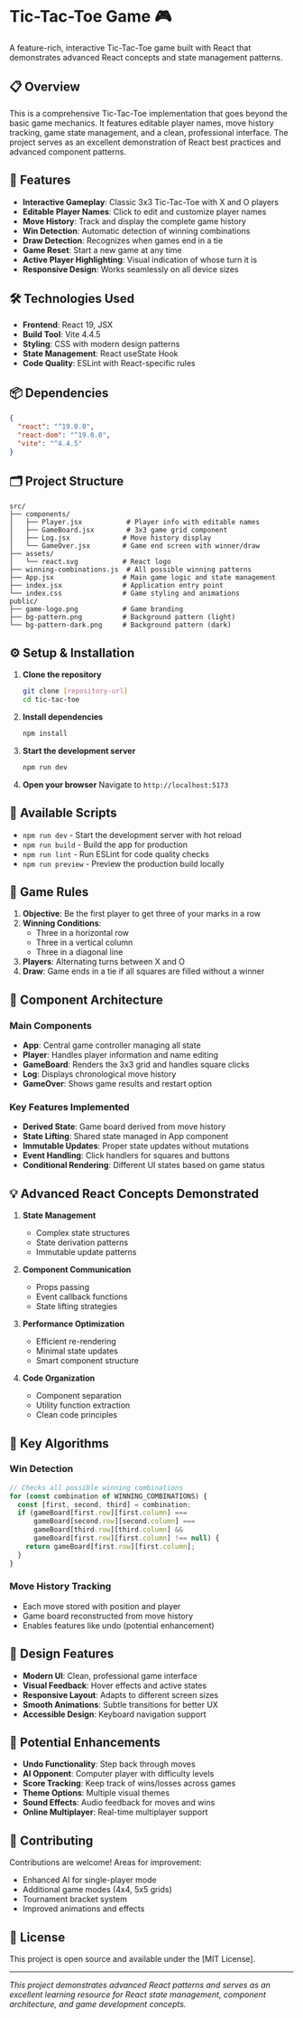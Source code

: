 # Tic-Tac-Toe Game 🎮

A feature-rich, interactive Tic-Tac-Toe game built with React that demonstrates advanced React concepts and state management patterns.

## 📋 Overview

This is a comprehensive Tic-Tac-Toe implementation that goes beyond the basic game mechanics. It features editable player names, move history tracking, game state management, and a clean, professional interface. The project serves as an excellent demonstration of React best practices and advanced component patterns.

## 🚀 Features

- **Interactive Gameplay**: Classic 3x3 Tic-Tac-Toe with X and O players
- **Editable Player Names**: Click to edit and customize player names
- **Move History**: Track and display the complete game history
- **Win Detection**: Automatic detection of winning combinations
- **Draw Detection**: Recognizes when games end in a tie
- **Game Reset**: Start a new game at any time
- **Active Player Highlighting**: Visual indication of whose turn it is
- **Responsive Design**: Works seamlessly on all device sizes

## 🛠️ Technologies Used

- **Frontend**: React 19, JSX
- **Build Tool**: Vite 4.4.5
- **Styling**: CSS with modern design patterns
- **State Management**: React useState Hook
- **Code Quality**: ESLint with React-specific rules

## 📦 Dependencies

```json
{
  "react": "^19.0.0",
  "react-dom": "^19.0.0",
  "vite": "^4.4.5"
}
```

## 🗂️ Project Structure

```
src/
├── components/
│   ├── Player.jsx           # Player info with editable names
│   ├── GameBoard.jsx        # 3x3 game grid component
│   ├── Log.jsx             # Move history display
│   └── GameOver.jsx        # Game end screen with winner/draw
├── assets/
│   └── react.svg           # React logo
├── winning-combinations.js  # All possible winning patterns
├── App.jsx                 # Main game logic and state management
├── index.jsx               # Application entry point
└── index.css               # Game styling and animations
public/
├── game-logo.png           # Game branding
├── bg-pattern.png          # Background pattern (light)
└── bg-pattern-dark.png     # Background pattern (dark)
```

## ⚙️ Setup & Installation

1. **Clone the repository**
   ```bash
   git clone [repository-url]
   cd tic-tac-toe
   ```

2. **Install dependencies**
   ```bash
   npm install
   ```

3. **Start the development server**
   ```bash
   npm run dev
   ```

4. **Open your browser**
   Navigate to `http://localhost:5173`

## 🔧 Available Scripts

- `npm run dev` - Start the development server with hot reload
- `npm run build` - Build the app for production
- `npm run lint` - Run ESLint for code quality checks
- `npm run preview` - Preview the production build locally

## 🎯 Game Rules

1. **Objective**: Be the first player to get three of your marks in a row
2. **Winning Conditions**: 
   - Three in a horizontal row
   - Three in a vertical column  
   - Three in a diagonal line
3. **Players**: Alternating turns between X and O
4. **Draw**: Game ends in a tie if all squares are filled without a winner

## 🧩 Component Architecture

### Main Components

- **App**: Central game controller managing all state
- **Player**: Handles player information and name editing
- **GameBoard**: Renders the 3x3 grid and handles square clicks
- **Log**: Displays chronological move history
- **GameOver**: Shows game results and restart option

### Key Features Implemented

- **Derived State**: Game board derived from move history
- **State Lifting**: Shared state managed in App component
- **Immutable Updates**: Proper state updates without mutations
- **Event Handling**: Click handlers for squares and buttons
- **Conditional Rendering**: Different UI states based on game status

## 💡 Advanced React Concepts Demonstrated

1. **State Management**
   - Complex state structures
   - State derivation patterns
   - Immutable update patterns

2. **Component Communication**
   - Props passing
   - Event callback functions
   - State lifting strategies

3. **Performance Optimization**
   - Efficient re-rendering
   - Minimal state updates
   - Smart component structure

4. **Code Organization**
   - Component separation
   - Utility function extraction
   - Clean code principles

## 🔧 Key Algorithms

### Win Detection
```javascript
// Checks all possible winning combinations
for (const combination of WINNING_COMBINATIONS) {
  const [first, second, third] = combination;
  if (gameBoard[first.row][first.column] === 
      gameBoard[second.row][second.column] === 
      gameBoard[third.row][third.column] && 
      gameBoard[first.row][first.column] !== null) {
    return gameBoard[first.row][first.column];
  }
}
```

### Move History Tracking
- Each move stored with position and player
- Game board reconstructed from move history
- Enables features like undo (potential enhancement)

## 🎨 Design Features

- **Modern UI**: Clean, professional game interface
- **Visual Feedback**: Hover effects and active states
- **Responsive Layout**: Adapts to different screen sizes
- **Smooth Animations**: Subtle transitions for better UX
- **Accessible Design**: Keyboard navigation support

## 🔮 Potential Enhancements

- **Undo Functionality**: Step back through moves
- **AI Opponent**: Computer player with difficulty levels
- **Score Tracking**: Keep track of wins/losses across games
- **Theme Options**: Multiple visual themes
- **Sound Effects**: Audio feedback for moves and wins
- **Online Multiplayer**: Real-time multiplayer support

## 🤝 Contributing

Contributions are welcome! Areas for improvement:
- Enhanced AI for single-player mode
- Additional game modes (4x4, 5x5 grids)
- Tournament bracket system
- Improved animations and effects

## 📄 License

This project is open source and available under the [MIT License].

---

*This project demonstrates advanced React patterns and serves as an excellent learning resource for React state management, component architecture, and game development concepts.*